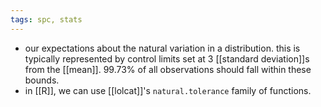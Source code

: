 ```yaml
---
tags: spc, stats
---
```


- our expectations about the natural variation in a distribution. this is typically represented by control limits set at 3 [[standard deviation]]s from the [[mean]]. 99.73% of all observations should fall within these bounds.
- in [[R]], we can use [[lolcat]]'s `natural.tolerance` family of functions.